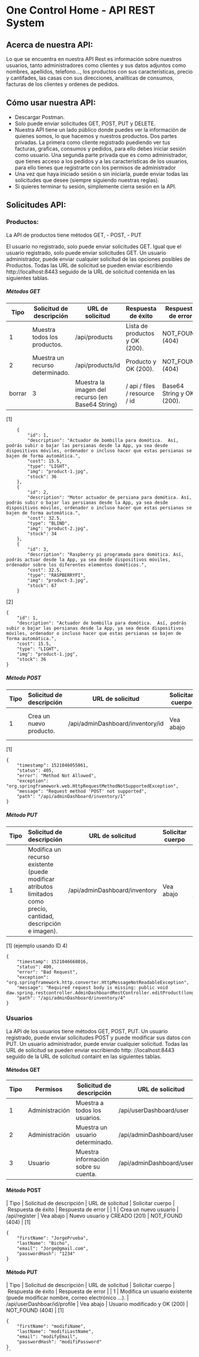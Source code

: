# One Control Home - API REST System

## Acerca de nuestra API:
Lo que se encuentra en nuestra API Rest es información sobre nuestros usuarios, tanto administradores como clientes y sus datos adjuntos como nombres, apellidos, telefono..., los productos con sus características, precio y cantifades, las casas con sus direcciones, analíticas de consumos, facturas de los clientes y ordenes de pedidos.

## Cómo usar nuestra API:
-   Descargar Postman.
-  Solo puede enviar solicitudes GET, POST, PUT y DELETE.
-  Nuestra API tiene un lado público donde puedes ver la información de quienes somos, lo que hacemos y nuestros productos. 
    Dos partes privadas. La primera como cliente registrado puediendo ver tus facturas, graficas, consumos y pedidos, para ello debes iniciar sesión como usuario. Una segunda parte privada que es como administrador, que tienes acceso a los pedidos y a las características de los usuarios, para ello tienes que registrarte con los permisos de administrador
-  Una vez que haya iniciado sesión o sin iniciarla, puede enviar todas las solicitudes que desee (siempre siguiendo nuestras reglas).
-  Si quieres terminar tu sesión, simplemente cierra sesión en la API.

## Solicitudes API:
### Productos:
La API de productos tiene métodos GET, - POST, - PUT
 
El usuario no registrado, solo puede enviar solicitudes GET. 
Igual que el usuario registrado, solo puede enviar solicitudes GET. 
Un usuario administrador, puede enviar cualquier solicitud de las opciones posibles de Productos.
Todas las URL de solicitud se pueden enviar escribiendo http://localhost:8443 seguido de la URL de solicitud contenida en las siguientes tablas.

##### Métodos GET

| Tipo | Solicitud de descripción | URL de solicitud | Respuesta de éxito | Respuesta de error |
| --- | --- | --- | --- | --- |
| 1 | Muestra todos los productos. | /api/products | Lista de productos y OK (200). | NOT_FOUND (404) |
| 2 | Muestra un recurso determinado. | /api/products/id | Producto y OK (200). | NOT_FOUND (404) |
borrar| 3 | Muestra la imagen del recurso (en Base64 String) | / api / files / resource / id | Base64 String y OK (200). | NOT_FOUND (404) |

[1]
```
    {
        "id": 1,
        "description": "Actuador de bombilla para domótica.  Así, podrás subir o bajar las persianas desde la App, ya sea desde dispositivos móviles, ordenador o incluso hacer que estas persianas se bajen de forma automática.",
        "cost": 15.5,
        "type": "LIGHT",
        "img": "product-1.jpg",
        "stock": 36
    },
    {
        "id": 2,
        "description": "Motor actuador de persiana para domótica. Así, podrás subir o bajar las persianas desde la App, ya sea desde dispositivos móviles, ordenador o incluso hacer que estas persianas se bajen de forma automática.",
        "cost": 32.5,
        "type": "BLIND",
        "img": "product-2.jpg",
        "stock": 34
    },
    {
        "id": 3,
        "description": "Raspberry pi programada para domótica. Así, podrás actuar desde la App, ya sea desde dispositivos móviles, ordenador sobre los diferentes elementos domóticos.",
        "cost": 32.5,
        "type": "RASPBERRYPI",
        "img": "product-3.jpg",
        "stock": 67
    }

````

[2]	
```
{
    "id": 1,
    "description": "Actuador de bombilla para domótica.  Así, podrás subir o bajar las persianas desde la App, ya sea desde dispositivos móviles, ordenador o incluso hacer que estas persianas se bajen de forma automática.",
    "cost": 15.5,
    "type": "LIGHT",
    "img": "product-1.jpg",
    "stock": 36
}
```


##### Método POST
| Tipo | Solicitud de descripción |	URL de solicitud | Solicitar cuerpo | Respuesta de éxito | Respuesta de error |
| --- | --- | --- | --- | --- | --- |
| 1 | Crea un nuevo producto. | /api/adminDashboard/inventory/id | Vea abajo |	Nuevo recurso y CREADO (201) | NOT_FOUND (404)
[1]
```
{
    "timestamp": 1521046055861,
    "status": 405,
    "error": "Method Not Allowed",
    "exception": "org.springframework.web.HttpRequestMethodNotSupportedException",
    "message": "Request method 'POST' not supported",
    "path": "/api/adminDashboard/inventory/1"
}
```

##### Método PUT
| Tipo | Solicitud de descripción |	URL de solicitud | Solicitar cuerpo | Respuesta de éxito | Respuesta de error |
| --- | --- | --- | --- | --- | --- |
| 1 | Modifica un recurso existente (puede modificar atributos limitados como precio, cantidad, descripción e imagen). | /api/adminDashboard/inventory | Vea abajo | Recurso modificado y OK (200) | NOT_FOUND (404) |
[1] (ejemplo usando ID 4)

```
{
    "timestamp": 1521046668016,
    "status": 400,
    "error": "Bad Request",
    "exception": "org.springframework.http.converter.HttpMessageNotReadableException",
    "message": "Required request body is missing: public void daw.spring.restcontroller.AdminDashboardRestController.editProduct(long,daw.spring.model.Product)",
    "path": "/api/adminDashboard/inventory/4"
}
```


### Usuarios
La API de los usuarios tiene métodos GET, POST, PUT. 
Un usuario registrado, puede enviar solicitudes POST y puede modificar sus datos con PUT. 
Un usuario administrador, puede enviar cualquier solicitud. Todas las URL de solicitud se pueden enviar escribiendo http: //localhost:8443 seguido de la URL de solicitud containt en las siguientes tablas.

#### Métodos GET
| Tipo | Permisos | Solicitud de descripción |	URL de solicitud | Respuesta de éxito | Respuesta de error |
| --- | --- | --- | --- | --- | --- |
| 1 | Administración | Muestra a todos los usuarios. | /api/userDashboard/user | Lista de usuario y OK (200). | NOT_FOUND (404) |
| 2	| Administración | Muestra un usuario determinado. | /api/adminDashboard/users/id |	Usuario y OK (200). | NOT_FOUND (404) |
| 3	| Usuario |	Muestra información sobre su cuenta. | /api/adminDashboard/users/id	| Usuario y OK (200). | NOT_FOUND (404) |

#### Método POST
| Tipo | Solicitud de descripción | URL de solicitud | Solicitar cuerpo | Respuesta de éxito | Respuesta de error |
| 1 | Crea un nuevo usuario | /api/register | Vea abajo | Nuevo usuario y CREADO (201) | NOT_FOUND (404) |
[1]
```
{		
	"firstName": "JorgePrueba",
    "lastName": "Bicho",
    "email": "Jorge@gmail.com",
    "passwordHash": "1234"
}
```

#### Método PUT
| Tipo | Solicitud de descripción | URL de solicitud | Solicitar cuerpo | Respuesta de éxito | Respuesta de error |
| 1 | Modifica un usuario existente (puede modificar nombre, correo electrónico ...). | /api/userDashboar/id/profile | Vea abajo | Usuario modificado y OK (200) | NOT_FOUND (404) |
[1]
```
{		
	"firstName": "modifiName",
    "lastName": "modifiLastName",
    "email": "modifyEmail",
    "passwordHash": "modifiPassword"
}
``